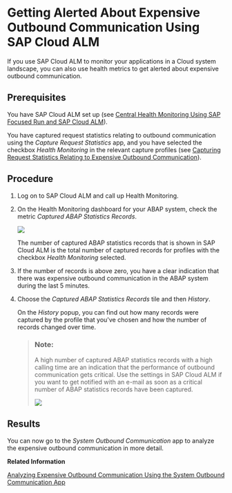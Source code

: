 <!-- loioe92554459f3b4f68b53be0712fbd98d6 -->

# Getting Alerted About Expensive Outbound Communication Using SAP Cloud ALM

If you use SAP Cloud ALM to monitor your applications in a Cloud system landscape, you can also use health metrics to get alerted about expensive outbound communication.



<a name="loioe92554459f3b4f68b53be0712fbd98d6__prereq_wcp_bn4_y5b"/>

## Prerequisites

You have SAP Cloud ALM set up \(see [Central Health Monitoring Using SAP Focused Run and SAP Cloud ALM](central-health-monitoring-using-sap-focused-run-and-sap-cloud-alm-8d6e2e7.md)\).

You have captured request statistics relating to outbound communication using the *Capture Request Statistics* app, and you have selected the checkbox *Health Monitoring* in the relevant capture profiles \(see [Capturing Request Statistics Relating to Expensive Outbound Communication](capturing-request-statistics-relating-to-expensive-outbound-communication-f33b3d2.md)\).



## Procedure

1.  Log on to SAP Cloud ALM and call up Health Monitoring.

2.  On the Health Monitoring dashboard for your ABAP system, check the metric *Captured ABAP Statistics Records*.

    ![](images/CALM_Capture_Request_Statistics_-_Metric_6343e2f.png)

    The number of captured ABAP statistics records that is shown in SAP Cloud ALM is the total number of captured records for profiles with the checkbox *Health Monitoring* selected.

3.  If the number of records is above zero, you have a clear indication that there was expensive outbound communication in the ABAP system during the last 5 minutes.

4.  Choose the *Captured ABAP Statistics Records* tile and then *History*.

    On the *History* popup, you can find out how many records were captured by the profile that you've chosen and how the number of records changed over time.

    > ### Note:  
    > A high number of captured ABAP statistics records with a high calling time are an indication that the performance of outbound communication gets critical. Use the settings in SAP Cloud ALM if you want to get notified with an e-mail as soon as a critical number of ABAP statistics records have been captured.
    > 
    > ![](images/CALM_Notification_Mail_aca64ef.png)




<a name="loioe92554459f3b4f68b53be0712fbd98d6__result_uqk_14l_cvb"/>

## Results

You can now go to the *System Outbound Communication* app to analyze the expensive outbound communication in more detail.

**Related Information**  


[Analyzing Expensive Outbound Communication Using the System Outbound Communication App](analyzing-expensive-outbound-communication-using-the-system-outbound-communication-app-bfe3098.md "With the System Outbound Communication app, you can analyze expensive outbound communication in detail.")

